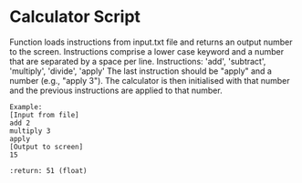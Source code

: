 # Calculator Script

Function loads instructions from input.txt file and returns an output number to the screen. Instructions comprise a lower case keyword and a number that are separated by a space per line.
Instructions: 'add', 'subtract', 'multiply', 'divide', 'apply' The last instruction should be "apply" and a number (e.g., "apply 3"). The calculator is then initialised with that number and the previous instructions are applied to that number.

    Example:
    [Input from file]
    add 2
    multiply 3
    apply
    [Output to screen]
    15

    :return: 51 (float)
